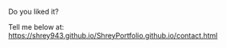 Do you liked it?

Tell me below at:
https://shrey943.github.io/ShreyPortfolio.github.io/contact.html